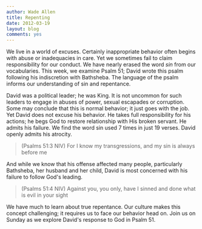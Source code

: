 ```yaml
---
author: Wade Allen
title: Repenting
date: 2012-03-19
layout: blog
comments: yes
---
```


We live in a world of excuses. Certainly inappropriate behavior often begins with abuse or inadequacies in care. Yet we sometimes fail to claim responsibility for our conduct. We have nearly erased the word *sin* from our vocabularies. This week, we examine Psalm 51; David wrote this psalm following his indiscretion with Bathsheba. The language of the psalm informs our understanding of sin and repentance. 

David was a political leader; he was King. It is not uncommon for such leaders to engage in abuses of power, sexual escapades or corruption. Some may conclude that this is normal behavior; it just goes with the job. Yet David does not excuse his behavior. He takes full responsibility for his actions; he begs God to restore relationship with His broken servant. He admits his failure. We find the word sin used 7 times in just 19 verses. David openly admits his atrocity.

>(Psalms 51:3 NIV) For I know my transgressions, and my sin is always before me

And while we know that his offense affected many people, particularly Bathsheba, her husband and her child, David is most concerned with his failure to follow God's leading.

>(Psalms 51:4 NIV) Against you, you only, have I sinned and done what is evil in your sight

We have much to learn about true repentance. Our culture makes this concept challenging; it requires us to face our behavior head on. Join us on Sunday as we explore David's response to God in Psalm 51.
